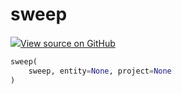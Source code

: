 # sweep



[![](https://www.tensorflow.org/images/GitHub-Mark-32px.png)View source on GitHub](https://www.github.com/wandb/client/tree/v0.10.28/wandb/wandb_controller.py#L740-L762)






```python
sweep(
    sweep, entity=None, project=None
)
```



